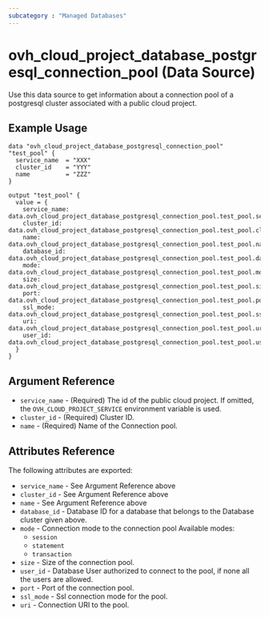 ```yaml
---
subcategory : "Managed Databases"
---
```


# ovh_cloud_project_database_postgresql_connection_pool (Data Source)

Use this data source to get information about a connection pool of a postgresql cluster associated with a public cloud project.

## Example Usage

```hcl
data "ovh_cloud_project_database_postgresql_connection_pool" "test_pool" {
  service_name  = "XXX"
  cluster_id    = "YYY"
  name          = "ZZZ"
}

output "test_pool" {
  value = {
    service_name: data.ovh_cloud_project_database_postgresql_connection_pool.test_pool.service_name
    cluster_id: data.ovh_cloud_project_database_postgresql_connection_pool.test_pool.cluster_id
    name: data.ovh_cloud_project_database_postgresql_connection_pool.test_pool.name
    database_id: data.ovh_cloud_project_database_postgresql_connection_pool.test_pool.database_id
    mode: data.ovh_cloud_project_database_postgresql_connection_pool.test_pool.mode
    size: data.ovh_cloud_project_database_postgresql_connection_pool.test_pool.size
    port: data.ovh_cloud_project_database_postgresql_connection_pool.test_pool.port
    ssl_mode: data.ovh_cloud_project_database_postgresql_connection_pool.test_pool.ssl_mode
    uri: data.ovh_cloud_project_database_postgresql_connection_pool.test_pool.uri
    user_id: data.ovh_cloud_project_database_postgresql_connection_pool.test_pool.user_id
  }
}
```

## Argument Reference

* `service_name` - (Required) The id of the public cloud project. If omitted,
  the `OVH_CLOUD_PROJECT_SERVICE` environment variable is used.
* `cluster_id` - (Required) Cluster ID.
* `name` - (Required) Name of the Connection pool.

## Attributes Reference

The following attributes are exported:

* `service_name` - See Argument Reference above
* `cluster_id` - See Argument Reference above
* `name` - See Argument Reference above
* `database_id` - Database ID for a database that belongs to the Database cluster given above.
* `mode` - Connection mode to the connection pool
  Available modes:
  * `session`
  * `statement`
  * `transaction`
* `size` - Size of the connection pool.
* `user_id` - Database User authorized to connect to the pool, if none all the users are allowed.
* `port` - Port of the connection pool.
* `ssl_mode` - Ssl connection mode for the pool.
* `uri` - Connection URI to the pool.
